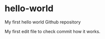 # hello-world
My first hello world Github repository

My first edit file to check commit how it works.
